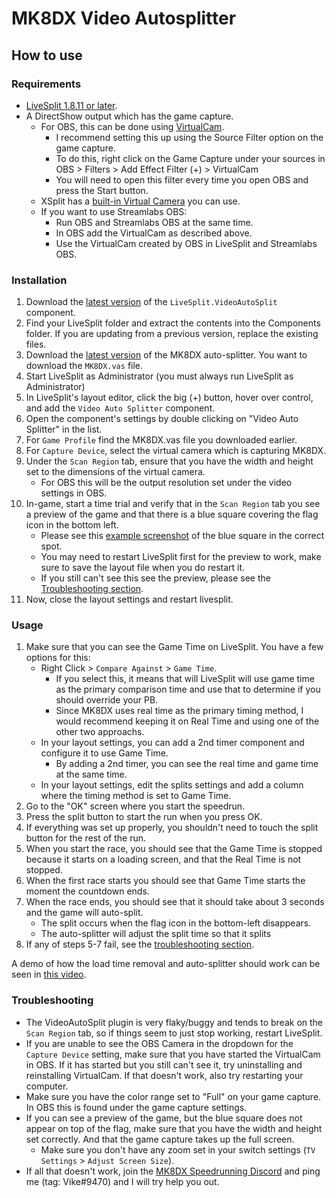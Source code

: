 ﻿# MK8DX Video Autosplitter

## How to use

### Requirements
- [LiveSplit 1.8.11 or later](http://livesplit.org/).
- A DirectShow output which has the game capture.
  - For OBS, this can be done using [VirtualCam](https://obsproject.com/forum/resources/obs-virtualcam.949/).
    - I recommend setting this up using the Source Filter option on the game capture.
    - To do this, right click on the Game Capture under your sources in OBS > Filters > Add Effect Filter (+) > VirtualCam
    - You will need to open this filter every time you open OBS and press the Start button.
  - XSplit has a [built-in Virtual Camera](https://www.youtube.com/watch?v=WxPJdUtEae8) you can use.
  - If you want to use Streamlabs OBS:
    - Run OBS and Streamlabs OBS at the same time.
    - In OBS add the VirtualCam as described above.
    - Use the VirtualCam created by OBS in LiveSplit and Streamlabs OBS.

### Installation
1. Download the [latest version](https://github.com/ROMaster2/LiveSplit.VideoAutoSplit/releases) of the `LiveSplit.VideoAutoSplit` component.
1. Find your LiveSplit folder and extract the contents into the Components folder. If you are updating from a previous version, replace the existing files.
1. Download the [latest version](https://github.com/VikeMK/MK8DX-Video-Autosplitter/releases) of the MK8DX auto-splitter. You want to download the `MK8DX.vas` file.
1. Start LiveSplit as Administrator (you must always run LiveSplit as Administrator)
1. In LiveSplit's layout editor, click the big (+) button, hover over control, and add the `Video Auto Splitter` component.
1. Open the component's settings by double clicking on "Video Auto Splitter" in the list.
1. For `Game Profile` find the MK8DX.vas file you downloaded earlier.
1. For `Capture Device`, select the virtual camera which is capturing MK8DX.
1. Under the `Scan Region` tab, ensure that you have the width and height set to the dimensions of the virtual camera.
    -  For OBS this will be the output resolution set under the video settings in OBS.
1. In-game, start a time trial and verify that in the `Scan Region` tab you see a preview of the game and that there is a blue square covering the flag icon in the bottom left. 
    - Please see this [example screenshot](https://i.imgur.com/wtpRe2K.png) of the blue square in the correct spot.
    - You may need to restart LiveSplit first for the preview to work, make sure to save the layout file when you do restart it.
    - If you still can't see this see the preview, please see the [Troubleshooting section](#troubleshooting).
1. Now, close the layout settings and restart livesplit.

### Usage
1. Make sure that you can see the Game Time on LiveSplit. You have a few options for this:
    - Right Click > `Compare Against` > `Game Time`.
      - If you select this, it means that will LiveSplit will use game time as the primary comparison time and use that to determine if you should override your PB.
      - Since MK8DX uses real time as the primary timing method, I would recommend keeping it on Real Time and using one of the other two approachs.
    - In your layout settings, you can add a 2nd timer component and configure it to use Game Time. 
      - By adding a 2nd timer, you can see the real time and game time at the same time.
    - In your layout settings, edit the splits settings and add a column where the timing method is set to Game Time.
1. Go to the "OK" screen where you start the speedrun.
1. Press the split button to start the run when you press OK.
1. If everything was set up properly, you shouldn't need to touch the split button for the rest of the run.
1. When you start the race, you should see that the Game Time is stopped because it starts on a loading screen, and that the Real Time is not stopped.
1. When the first race starts you should see that Game Time starts the moment the countdown ends.
1. When the race ends, you should see that it should take about 3 seconds and the game will auto-split.
    - The split occurs when the flag icon in the bottom-left disappears.
    - The auto-splitter will adjust the split time so that it splits
1. If any of steps 5-7 fail, see the [troubleshooting section](#troubleshooting).

A demo of how the load time removal and auto-splitter should work can be seen in [this video](https://www.youtube.com/watch?v=JiVRPFryKb0).

### Troubleshooting
- The VideoAutoSplit plugin is very flaky/buggy and tends to break on the `Scan Region` tab, so if things seem to just stop working, restart LiveSplit.
- If you are unable to see the OBS Camera in the dropdown for the `Capture Device` setting, make sure that you have started the VirtualCam in OBS. If it has started but you still can't see it, try uninstalling and reinstalling VirtualCam. If that doesn't work, also try restarting your computer.
- Make sure you have the color range set to "Full" on your game capture. In OBS this is found under the game capture settings.
- If you can see a preview of the game, but the blue square does not appear on top of the flag, make sure that you have the width and height set correctly. And that the game capture takes up the full screen.
  - Make sure you don't have any zoom set in your switch settings (`TV Settings` > `Adjust Screen Size`).
- If all that doesn't work, join the [MK8DX Speedrunning Discord](https://discord.gg/Z5sHc3X) and ping me (tag: Vike#9470) and I will try help you out.
